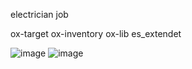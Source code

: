 electrician job

ox-target
ox-inventory
ox-lib
es_extendet

![image](https://github.com/freezy-x/electrician-job/assets/88281160/3be182c1-3b8d-49b0-9b1a-c50f96f945d0)
![image](https://github.com/freezy-x/electrician-job/assets/88281160/aae974cd-487f-4838-a75d-c7958eb91201)

